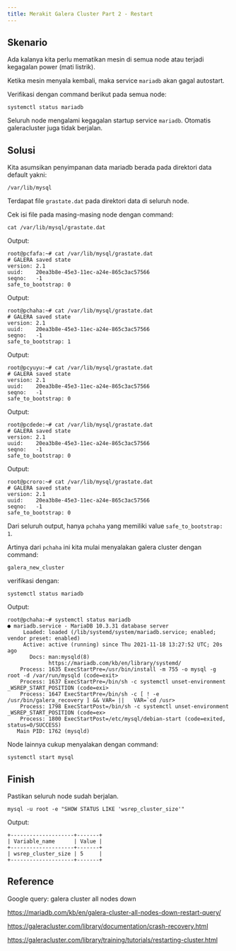 ```yaml
---
title: Merakit Galera Cluster Part 2 - Restart
---
```


## Skenario

Ada kalanya kita perlu mematikan mesin di semua node atau terjadi kegagalan power (mati listrik).

Ketika mesin menyala kembali, maka service `mariadb` akan gagal autostart.

Verifikasi dengan command berikut pada semua node:

```
systemctl status mariadb
```

Seluruh node mengalami kegagalan startup service `mariadb`. Otomatis galeracluster juga tidak berjalan.

## Solusi

Kita asumsikan penyimpanan data mariadb berada pada direktori data default yakni:

```
/var/lib/mysql
```

Terdapat file `grastate.dat` pada direktori data di seluruh node.

Cek isi file pada masing-masing node dengan command:

```
cat /var/lib/mysql/grastate.dat
```

Output:

```
root@pcfafa:~# cat /var/lib/mysql/grastate.dat
# GALERA saved state
version: 2.1
uuid:    20ea3b8e-45e3-11ec-a24e-865c3ac57566
seqno:   -1
safe_to_bootstrap: 0
```

Output:

```
root@pchaha:~# cat /var/lib/mysql/grastate.dat
# GALERA saved state
version: 2.1
uuid:    20ea3b8e-45e3-11ec-a24e-865c3ac57566
seqno:   -1
safe_to_bootstrap: 1
```

Output:

```
root@pcyuyu:~# cat /var/lib/mysql/grastate.dat
# GALERA saved state
version: 2.1
uuid:    20ea3b8e-45e3-11ec-a24e-865c3ac57566
seqno:   -1
safe_to_bootstrap: 0
```

Output:

```
root@pcdede:~# cat /var/lib/mysql/grastate.dat
# GALERA saved state
version: 2.1
uuid:    20ea3b8e-45e3-11ec-a24e-865c3ac57566
seqno:   -1
safe_to_bootstrap: 0
```

Output:

```
root@pcroro:~# cat /var/lib/mysql/grastate.dat
# GALERA saved state
version: 2.1
uuid:    20ea3b8e-45e3-11ec-a24e-865c3ac57566
seqno:   -1
safe_to_bootstrap: 0
```

Dari seluruh output, hanya `pchaha` yang memiliki value `safe_to_bootstrap: 1`.

Artinya dari `pchaha` ini kita mulai menyalakan galera cluster dengan command:

```
galera_new_cluster
```

verifikasi dengan:

```
systemctl status mariadb
```

Output:

```
root@pchaha:~# systemctl status mariadb
● mariadb.service - MariaDB 10.3.31 database server
     Loaded: loaded (/lib/systemd/system/mariadb.service; enabled; vendor preset: enabled)
     Active: active (running) since Thu 2021-11-18 13:27:52 UTC; 20s ago
       Docs: man:mysqld(8)
             https://mariadb.com/kb/en/library/systemd/
    Process: 1635 ExecStartPre=/usr/bin/install -m 755 -o mysql -g root -d /var/run/mysqld (code=exit>
    Process: 1637 ExecStartPre=/bin/sh -c systemctl unset-environment _WSREP_START_POSITION (code=exi>
    Process: 1647 ExecStartPre=/bin/sh -c [ ! -e /usr/bin/galera_recovery ] && VAR= ||   VAR=`cd /usr>
    Process: 1798 ExecStartPost=/bin/sh -c systemctl unset-environment _WSREP_START_POSITION (code=ex>
    Process: 1800 ExecStartPost=/etc/mysql/debian-start (code=exited, status=0/SUCCESS)
   Main PID: 1762 (mysqld)
```

Node lainnya cukup menyalakan dengan command:

```
systemctl start mysql
```

## Finish

Pastikan seluruh node sudah berjalan.

```
mysql -u root -e "SHOW STATUS LIKE 'wsrep_cluster_size'"
```

Output:

```
+--------------------+-------+
| Variable_name      | Value |
+--------------------+-------+
| wsrep_cluster_size | 5     |
+--------------------+-------+
```

## Reference

Google query: galera cluster all nodes down

https://mariadb.com/kb/en/galera-cluster-all-nodes-down-restart-query/

https://galeracluster.com/library/documentation/crash-recovery.html

https://galeracluster.com/library/training/tutorials/restarting-cluster.html
